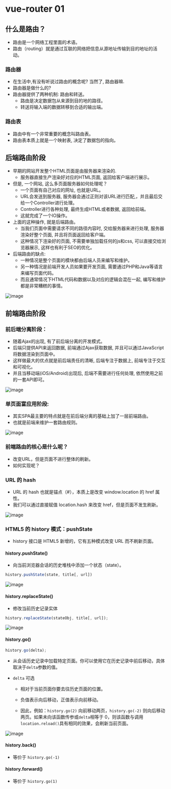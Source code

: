 # vue-router 01

 ## 什么是路由？

* 路由是一个网络工程里面的术语。
* 路由（routing）就是通过互联的网络把信息从源地址传输到目的地址的活动。

### 路由器

* 在生活中,有没有听说过路由的概念呢? 当然了, 路由器嘛.
* 路由器是做什么的? 
* 路由器提供了两种机制: 路由和转送。
  * 路由是决定数据包从来源到目的地的路径。
  * 转送将输入端的数据转移到合适的输出端。

### 路由表

* 路由中有一个非常重要的概念叫路由表。
* 路由表本质上就是一个映射表, 决定了数据包的指向。

## 后端路由阶段

* 早期的网站开发整个HTML页面是由服务器来渲染的.
  * 服务器直接生产渲染好对应的HTML页面, 返回给客户端进行展示。
* 但是, 一个网站, 这么多页面服务器如何处理呢？
  * 一个页面有自己对应的网址, 也就是URL。
  * URL会发送到服务器, 服务器会通过正则对该URL进行匹配,，并且最后交给一个Controller进行处理。
  * Controller进行各种处理, 最终生成HTML或者数据, 返回给前端。
  * 这就完成了一个IO操作。
* 上面的这种操作, 就是后端路由。
  * 当我们页面中需要请求不同的路径内容时, 交给服务器来进行处理, 服务器渲染好整个页面, 并且将页面返回给客户端。
  * 这种情况下渲染好的页面, 不需要单独加载任何的js和css, 可以直接交给浏览器展示, 这样也有利于SEO的优化。
* 后端路由的缺点:
  * 一种情况是整个页面的模块都由后端人员来编写和维护。
  * 另一种情况是前端开发人员如果要开发页面, 需要通过PHP和Java等语言来编写页面代码。
  * 而且通常情况下HTML代码和数据以及对应的逻辑会混在一起, 编写和维护都是非常糟糕的事情。

![image](../images6/200/01-后端路由阶段.png)

## 前端路由阶段

### 前后端分离阶段：

* 随着Ajax的出现, 有了前后端分离的开发模式。
* 后端只提供API来返回数据, 前端通过Ajax获取数据, 并且可以通过JavaScript将数据渲染到页面中。
* 这样做最大的优点就是前后端责任的清晰, 后端专注于数据上, 前端专注于交互和可视化。
* 并且当移动端(iOS/Android)出现后, 后端不需要进行任何处理, 依然使用之前的一套API即可。

![image](../images6/200/02-前端后端分离阶段.png)

### 单页面富应用阶段:

* 其实SPA最主要的特点就是在前后端分离的基础上加了一层前端路由。
* 也就是前端来维护一套路由规则。

![image](../images6/200/03-SPA页面页面的阶段.png)

### 前端路由的核心是什么呢？

* 改变URL，但是页面不进行整体的刷新。
* 如何实现呢？

### URL 的 hash

* URL 的 hash 也就是锚点（#），本质上是改变 window.location 的 href 属性。
* 我们可以通过直接赋值 location.hash 来改变 href，但是页面不发生刷新。

![image](../images6/200/04.png)

### HTML5 的 history 模式：pushState

* history 接口是 HTML5 新增的，它有五种模式改变 URL 而不刷新页面。

#### history.pushState()

* 向当前浏览器会话的历史堆栈中添加一个状态（state）。

```js
history.pushState(state, title[, url])
```

![image](../images6/200/05.png)

#### history.replaceState()

* 修改当前历史记录实体

```js
history.replaceState(stateObj, title[, url]);
```

![image](../images6/200/06.png)

#### history.go()

```js
history.go(delta);
```

* 从会话历史记录中加载特定页面。你可以使用它在历史记录中前后移动，具体取决于`delta`参数的值。

* `delta` 可选

  * 相对于当前页面你要去往历史页面的位置。

  * 负值表示向后移动，正值表示向前移动。

  * 因此，例如：`history.go(2)` 向前移动两页，`history.go(-2)` 则向后移动两页。如果未向该函数传参或`delta`相等于 0，则该函数与调用`location.reload()`具有相同的效果，会刷新当前页面。

![image](../images6/200/07.png)

#### history.back()

* 等价于 `history.go(-1)`

#### history.forward()

* 等价于 `history.go(1)`





















































